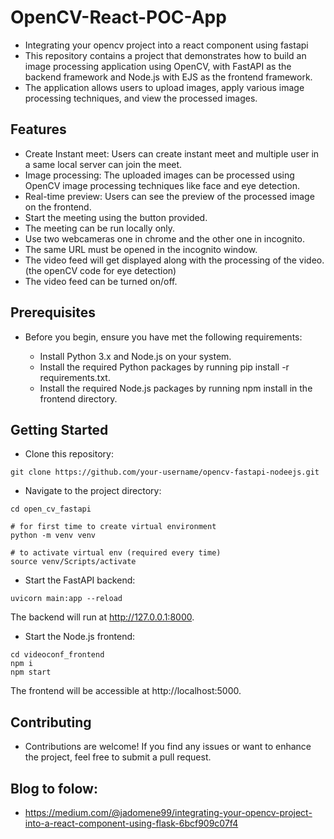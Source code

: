 # OpenCV-React-POC-App

- Integrating your opencv project into a react component using fastapi
- This repository contains a project that demonstrates how to build an image processing application using OpenCV, with FastAPI as the backend framework and Node.js with EJS as the frontend framework.
- The application allows users to upload images, apply various image processing techniques, and view the processed images.

## Features

- Create Instant meet: Users can create instant meet and multiple user in a same local server can join the meet.
- Image processing: The uploaded images can be processed using OpenCV image processing techniques like face and eye detection.
- Real-time preview: Users can see the preview of the processed image on the frontend.
- Start the meeting using the button provided.
- The meeting can be run locally only.
- Use two webcameras one in chrome and the other one in incognito.
- The same URL must be opened in the incognito window.
- The video feed will get displayed along with the processing of the video.(the openCV code for eye detection)
- The video feed can be turned on/off.
  
##  Prerequisites

- Before you begin, ensure you have met the following requirements:

  - Install Python 3.x and Node.js on your system.
  - Install the required Python packages by running pip install -r requirements.txt.
  - Install the required Node.js packages by running npm install in the frontend directory.



## Getting Started

- Clone this repository:

```
git clone https://github.com/your-username/opencv-fastapi-nodeejs.git
```

- Navigate to the project directory:

```
cd open_cv_fastapi

# for first time to create virtual environment
python -m venv venv

# to activate virtual env (required every time)
source venv/Scripts/activate
```

- Start the FastAPI backend:

```
uvicorn main:app --reload
```

The backend will run at http://127.0.0.1:8000.

- Start the Node.js frontend:

```
cd videoconf_frontend
npm i
npm start
```

The frontend will be accessible at http://localhost:5000.

## Contributing

- Contributions are welcome! If you find any issues or want to enhance the project, feel free to submit a pull request.

## Blog to folow:

- https://medium.com/@jadomene99/integrating-your-opencv-project-into-a-react-component-using-flask-6bcf909c07f4
